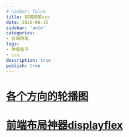 ```yaml
---
# navbar: false
title: 前端随笔css
date: 2020-06-16
sidebar: 'auto'
categories:
- 前端随笔
tags:
- 伸缩盒子
- css
description: true
publish: true
---
```



# [各个方向的轮播图](./各个方向的轮播图.md)

# [前端布局神器displayflex](./前端布局神器displayflex.md)